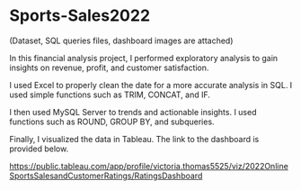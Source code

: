 # Sports-Sales2022 
(Dataset, SQL queries files, dashboard images are attached)

In this financial analysis project, I performed exploratory analysis to gain insights on revenue, profit, and customer satisfaction. 


I used Excel to properly clean the date for a more accurate analysis in SQL. I used simple functions such as TRIM, CONCAT, and IF. 

I then used MySQL Server to trends and actionable insights. I used functions such as ROUND, GROUP BY, and subqueries. 

Finally, I visualized the data in Tableau. The link to the dashboard is provided below.

https://public.tableau.com/app/profile/victoria.thomas5525/viz/2022OnlineSportsSalesandCustomerRatings/RatingsDashboard
